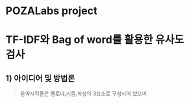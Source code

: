 # POZALabs project 
# __TF-IDF와 Bag of word를 활용한 유사도 검사__

## 1) __아이디어 및 방법론__
> 음악저작물은 멜로디,리듬,화성의 3요소로 구성되어 있으며
